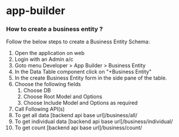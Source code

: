 # app-builder


### How to create a business entity ?

Follow the below steps to create a Business Entity Schema:

1. Open the application on web
2. Login with an Admin a/c
3. Goto menu Developer > App Builder > Business Entity
4. In the Data Table component click on "+Business Entity"
5. In the create Business Entity form in the side pane of the table.
6. Choose the following fields
    1. Choose DB
    2. Choose Root Model and Options
    3. Choose Include Model and Options as required
7. Call Following API(s) 
  1. To get all data
[backend api base url]/business/all/<Business Entity Name>
  2. To get individual data
[backend api base url]/business/individual/<Business Entity Name>
  3. To get count
[backend api base url]/business/count/<Business Entity Schema>


